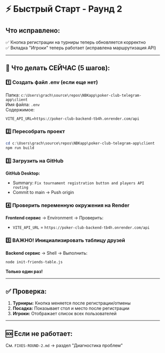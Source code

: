 # ⚡ Быстрый Старт - Раунд 2

## Что исправлено:
✅ Кнопка регистрации на турниры теперь обновляется корректно  
✅ Вкладка "Игроки" теперь работает (исправлена маршрутизация API)

---

## 🚀 Что делать СЕЙЧАС (5 шагов):

### 1️⃣ Создать файл .env (если еще нет)
Папка: `c:\Users\grach\source\repos\NBKapp\poker-club-telegram-app\client`  
Имя файла: `.env`  
Содержимое:
```
VITE_API_URL=https://poker-club-backend-tb4h.onrender.com/api
```

### 2️⃣ Пересобрать проект
```powershell
cd c:\Users\grach\source\repos\NBKapp\poker-club-telegram-app\client
npm run build
```

### 3️⃣ Загрузить на GitHub
**GitHub Desktop:**
- Summary: `Fix tournament registration button and players API routing`
- Commit to main → Push origin

### 4️⃣ Проверить переменную окружения на Render
**Frontend сервис** → Environment → Проверить:
- `VITE_API_URL` = `https://poker-club-backend-tb4h.onrender.com/api`

### 5️⃣ **ВАЖНО!** Инициализировать таблицу друзей
**Backend сервис** → Shell → Выполнить:
```bash
node init-friends-table.js
```
**Только один раз!**

---

## ✅ Проверка:
1. **Турниры:** Кнопка меняется после регистрации/отмены
2. **Посадка:** Показывает стол и место после регистрации
3. **Игроки:** Отображает список всех пользователей

---

## 🆘 Если не работает:
См. `FIXES-ROUND-2.md` → раздел "Диагностика проблем"

